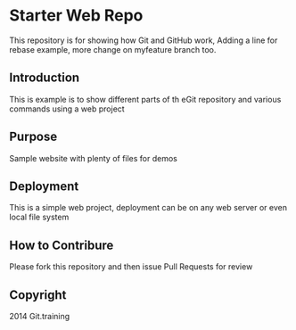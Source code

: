 # Starter Web Repo

This repository is for showing how Git and GitHub work, Adding a line for rebase example, more change on myfeature branch too. 
## Introduction
This is example is to show different parts of th eGit repository and various commands using a web project
## Purpose

Sample website with plenty of files for demos

## Deployment
This is a simple web project, deployment can be on any web server or even local file system
## How to Contribure
Please fork this repository and then issue Pull Requests for review
## Copyright

2014 Git.training